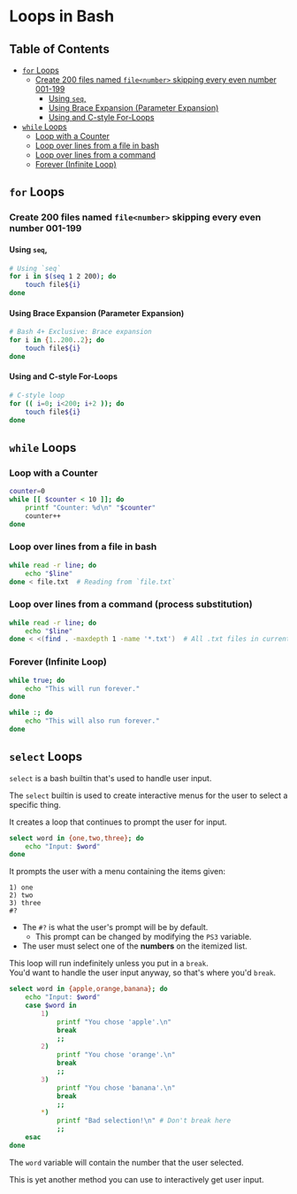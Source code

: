 # Loops in Bash

## Table of Contents
* [`for` Loops](#for-loops) 
    * [Create 200 files named `file<number>` skipping every even number 001-199](#create-200-files-named-filenumber-skipping-every-even-number-001-199) 
        * [Using `seq`,](#using-seq) 
        * [Using Brace Expansion (Parameter Expansion)](#using-brace-expansion-parameter-expansion) 
        * [Using and C-style For-Loops](#using-and-c-style-for-loops) 
* [`while` Loops](#while-loops) 
    * [Loop with a Counter](#loop-with-a-counter) 
    * [Loop over lines from a file in bash](#loop-over-lines-from-a-file-in-bash) 
    * [Loop over lines from a command](#loop-over-lines-from-a-command) 
    * [Forever (Infinite Loop)](#forever-infinite-loop) 


## `for` Loops 
### Create 200 files named `file<number>` skipping every even number 001-199  

#### Using `seq`,
```bash
# Using `seq`
for i in $(seq 1 2 200); do  
    touch file${i}
done  
```

#### Using Brace Expansion (Parameter Expansion)
```bash  
# Bash 4+ Exclusive: Brace expansion  
for i in {1..200..2}; do  
    touch file${i}
done  
```

#### Using and C-style For-Loops 
```bash
# C-style loop  
for (( i=0; i<200; i+2 )); do  
    touch file${i}
done  
```


## `while` Loops

### Loop with a Counter

```bash
counter=0
while [[ $counter < 10 ]]; do
    printf "Counter: %d\n" "$counter"
    counter++
done
```

### Loop over lines from a file in bash  
```bash
while read -r line; do  
    echo "$line"  
done < file.txt  # Reading from `file.txt`
```

### Loop over lines from a command (process substitution)
```bash
while read -r line; do  
    echo "$line"  
done < <(find . -maxdepth 1 -name '*.txt')  # All .txt files in current dir  
```

### Forever (Infinite Loop)  
```bash
while true; do  
    echo "This will run forever."  
done  

while :; do
    echo "This will also run forever."
done
```


## `select` Loops

`select` is a bash builtin that's used to handle user input.  

The `select` builtin is used to create interactive menus for the user to select
a specific thing.  

It creates a loop that continues to prompt the user for input.  

```bash
select word in {one,two,three}; do
    echo "Input: $word"
done
```

It prompts the user with a menu containing the items given:
```plaintext
1) one
2) two
3) three
#? 
```

- The `#?` is what the user's prompt will be by default.  
    - This prompt can be changed by modifying the `PS3` variable.  
- The user must select one of the **numbers** on the itemized list.  

This loop will run indefinitely unless you put in a `break`.  
You'd want to handle the user input anyway, so that's where you'd `break`.    
```bash
select word in {apple,orange,banana}; do
    echo "Input: $word"
    case $word in
        1)
            printf "You chose 'apple'.\n"
            break
            ;;
        2)
            printf "You chose 'orange'.\n"
            break
            ;;
        3)
            printf "You chose 'banana'.\n"
            break
            ;;
        *)
            printf "Bad selection!\n" # Don't break here
            ;;
    esac
done
```

The `word` variable will contain the number that the user selected.  

This is yet another method you can use to interactively get user input.  

